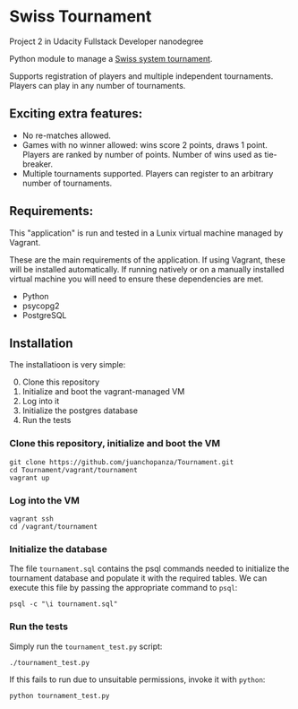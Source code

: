 # Swiss Tournament

Project 2 in Udacity Fullstack Developer nanodegree

Python module to manage a 
[Swiss system tournament](https://en.wikipedia.org/wiki/Swiss-system_tournament).

Supports registration of players and multiple independent tournaments. Players can 
play in any number of tournaments.

## Exciting extra features:

* No re-matches allowed.
* Games with no winner allowed: wins score 2 points, draws 1 point.
  Players are ranked by number of points. Number of wins used as tie-breaker.
* Multiple tournaments supported. Players can register to an arbitrary number
  of tournaments.

## Requirements:

This "application" is run and tested in a Lunix virtual machine managed by Vagrant.

These are the main requirements of the application. If using Vagrant, these will be
installed automatically. If running natively or on a manually installed virtual machine
you will need to ensure these dependencies are met.

* Python
* psycopg2
* PostgreSQL

## Installation

The installatioon is very simple:

0. Clone this repository
1. Initialize and boot the vagrant-managed VM
2. Log into it
3. Initialize the postgres database
4. Run the tests

### Clone this repository, initialize and boot the VM

    git clone https://github.com/juanchopanza/Tournament.git
    cd Tournament/vagrant/tournament
    vagrant up

### Log into the VM

    vagrant ssh
    cd /vagrant/tournament

### Initialize the database

The file `tournament.sql` contains the psql commands needed to initialize the tournament
database and populate it with the required tables. We can execute this file by passing
the appropriate command to `psql`:

    psql -c "\i tournament.sql"

### Run the tests

Simply run the `tournament_test.py` script:

    ./tournament_test.py

If this fails to run due to unsuitable permissions, invoke it with `python`:

    python tournament_test.py
